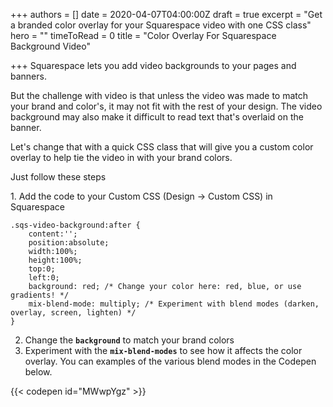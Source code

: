 +++
authors = []
date = 2020-04-07T04:00:00Z
draft = true
excerpt = "Get a branded color overlay for your Squarespace video with one CSS class"
hero = ""
timeToRead = 0
title = "Color Overlay For Squarespace Background Video"

+++
Squarespace lets you add video backgrounds to your pages and banners.

But the challenge with video is that unless the video was made to match your brand and color's, it may not fit with the rest of your design. The video background may also make it difficult to read text that's overlaid on the banner.

Let's change that with a quick CSS class that will give you a custom color overlay to help tie the video in with your brand colors.

Just follow these steps

1\. Add the code to your Custom CSS (Design -> Custom CSS) in Squarespace

    .sqs-video-background:after {
    	content:'';
    	position:absolute;
    	width:100%;
    	height:100%;
    	top:0;
    	left:0;
    	background: red; /* Change your color here: red, blue, or use gradients! */
    	mix-blend-mode: multiply; /* Experiment with blend modes (darken, overlay, screen, lighten) */
    }

2. Change the **`background`** to match your brand colors
3. Experiment with the **`mix-blend-modes`** to see how it affects the color overlay. You can examples of the various blend modes in the Codepen below.

{{< codepen id="MWwpYgz" >}}
